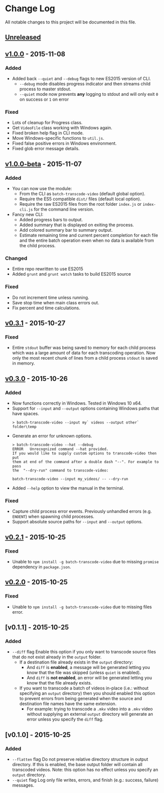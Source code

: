# Change Log
All notable changes to this project will be documented in this file.

## [Unreleased][unreleased]

## [v1.0.0] - 2015-11-08
### Added
- Added back `--quiet` and `--debug` flags to new ES2015 version of CLI.
  - `--debug` mode disables progress indicator and then streams child process to master stdout.
  - `--quiet` mode now prevents **any** logging to stdout and will only exit `0` on success or `1` on error

### Fixed
- Lots of cleanup for Progress class.
- Get `VideoFile` class working with Windows again.
- Fixed broken help flag in CLI mode.
- Move Windows-specific functions to `util.js`.
- Fixed false positive errors in Windows environment.
- Fixed glob error message details.

## [v1.0.0-beta] - 2015-11-07
### Added
- You can now use the module:
  - From the CLI as `batch-transcode-video` (default global option).
  - Require the ES5 compatible `dist/` files (default local option).
  - Require the raw ES2015 files from the root folder `index.js` or `index-cli.js` for the command line version.
- Fancy new CLI:
  - Added progress bars to output.
  - Added summary that is displayed on exiting the process.
  - Add colored summary bar to summary output.
  - Estimate remaining time and current percent completion for each file and the entire batch operation even when no data is available from the child process.

### Changed
- Entire repo rewritten to use ES2015
- Added `grunt` and `grunt watch` tasks to build ES2015 source

### Fixed
- Do not increment time unless running.
- Save stop time when main class errors out.
- Fix percent and time calculations.

## [v0.3.1] - 2015-10-27
### Fixed
- Entire `stdout` buffer was being saved to memory for each child process which was a large amount of data for each transcoding operation. Now only the most recent chunk of lines from a child process `stdout` is saved in memory.

## [v0.3.0] - 2015-10-26
### Added
- Now functions correctly in Windows. Tested in Windows 10 x64.
- Support for `--input` and `--output` options containing Windows paths that have spaces.
  ```
  > batch-transcode-video --input my` videos --output other` folder\temp
  ```
- Generate an error for unknown options.
  ```
  > batch-transcode-video --hat --debug
  ERROR   Unrecognized command --hat provided.
  If you would like to supply custom options to transcode-video then put
  them at end of the command after a double dash "--". For example to pass
  the  "--dry-run" command to transcode-video:

  batch-transcode-video --input my_videos/ -- --dry-run
  ```
- Added `--help` option to view the manual in the terminal.

### Fixed
- Capture child process error events. Previously unhandled errors (e.g. `ENOENT`) when spawning child processes.
- Support absolute source paths for `--input` and `--output` options.

## [v0.2.1] - 2015-10-25
### Fixed
- Unable to `npm install -g batch-transcode-video` due to missing `promise` dependency in `package.json`.

## [v0.2.0] - 2015-10-25
### Fixed
- Unable to `npm install -g batch-transcode-video` due to missing files error.

## [v0.1.1] - 2015-10-25
### Added
- `--diff` flag
  Enable this option if you only want to transcode source files that do not exist already in the `output` folder.
  - If a destination file already exists in the `output` directory:
    -  And `diff` is **enabled**, a message will be generated letting you know that the file was skipped (unless `quiet` is enabled).
    - And `diff` is **not enabled**, an error will be generated letting you know that the file already exists.
  - If you want to transcode a batch of videos in-place (i.e.: without specifying an `output` directory) then you should enabled this option to prevent errors from being generated when the source and destination file names have the same extension.
    - For example: trying to transcode a `.mkv` video into a `.mkv` video without supplying an external `output` directory will generate an error unless you specify the `diff` flag.

## [v0.1.0] - 2015-10-25
### Added
- `--flatten` flag
  Do not preserve relative directory structure in output directory. If this is enabled, the base output folder will contain all transcoded videos. Note: this option has no effect unless you specify an `output` directory.
- `--quiet` flag
  Log only file writes, errors, and finish (e.g.: success, failure) messages.

[unreleased]: https://github.com/nwronski/batch-transcode-video/compare/v1.0.0...HEAD
[v1.0.0]: https://github.com/nwronski/batch-transcode-video/compare/v1.0.0-beta...v1.0.0
[v1.0.0-beta]: https://github.com/nwronski/batch-transcode-video/compare/v0.3.1...v1.0.0-beta
[v0.3.1]: https://github.com/nwronski/batch-transcode-video/compare/v0.3.0...v0.3.1
[v0.3.0]: https://github.com/nwronski/batch-transcode-video/compare/v0.2.1...v0.3.0
[v0.2.1]: https://github.com/nwronski/batch-transcode-video/compare/v0.2.0...v0.2.1
[v0.2.0]: https://github.com/nwronski/batch-transcode-video/releases/tag/v0.2.0
